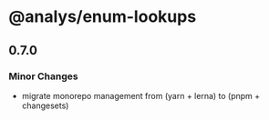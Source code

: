 # @analys/enum-lookups

## 0.7.0

### Minor Changes

- migrate monorepo management from (yarn + lerna) to (pnpm + changesets)
